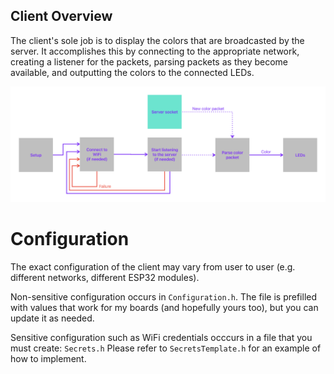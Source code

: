 ## Client Overview

The client's sole job is to display the colors that are broadcasted by the server. It accomplishes this by connecting to the appropriate network, creating a listener for the packets, parsing packets as they become available, and outputting the colors to the connected LEDs.

![Overview](overview.png)

# Configuration

The exact configuration of the client may vary from user to user (e.g. different networks, different ESP32 modules).

Non-sensitive configuration occurs in `Configuration.h`. The file is prefilled with values that work for my boards (and hopefully yours too), but you can update it as needed.

Sensitive configuration such as WiFi credentials occcurs in a file that you must create: `Secrets.h`
Please refer to `SecretsTemplate.h` for an example of how to implement.